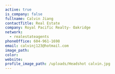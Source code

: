 ```yaml
---
active: true
is_company: false
fullname: Calvin Jiang
contactTitle: Real Estate
company: Royal Pacific Realty- Oakridge
network:
  - realestateagents
phoneOffice: 604-961-1698
email: calvinj123@hotmail.com
image_path:
color:
website:
profile_image_path: /uploads/Headshot calvin.jpg
---
```

